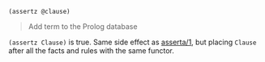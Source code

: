 ```
(assertz @clause)
```

> Add term to the Prolog database

`(assertz Clause)` is true. Same side effect as [asserta/1](#asserta), but placing `Clause` after all the facts and rules with the same functor.